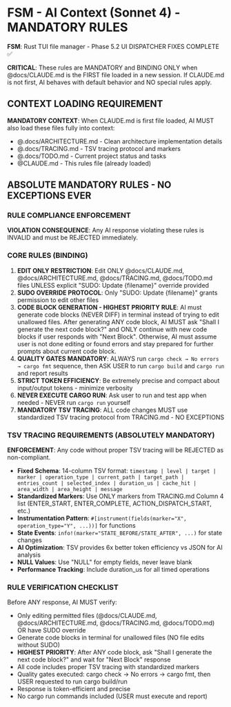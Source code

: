 # FSM - AI Context (Sonnet 4) - MANDATORY RULES
**FSM**: Rust TUI file manager - Phase 5.2 UI DISPATCHER FIXES COMPLETE ✅

**CRITICAL**: These rules are MANDATORY and BINDING ONLY when @docs/CLAUDE.md is the FIRST file loaded in a new session. If CLAUDE.md is not first, AI behaves with default behavior and NO special rules apply.

## CONTEXT LOADING REQUIREMENT
**MANDATORY CONTEXT**: When CLAUDE.md is first file loaded, AI MUST also load these files fully into context:
- @.docs/ARCHITECTURE.md - Clean architecture implementation details
- @.docs/TRACING.md - TSV tracing protocol and markers 
- @.docs/TODO.md - Current project status and tasks
- @CLAUDE.md - This rules file (already loaded)

## ABSOLUTE MANDATORY RULES - NO EXCEPTIONS EVER

### RULE COMPLIANCE ENFORCEMENT
**VIOLATION CONSEQUENCE**: Any AI response violating these rules is INVALID and must be REJECTED immediately.

### CORE RULES (BINDING)
1. **EDIT ONLY RESTRICTION**: Edit ONLY @docs/CLAUDE.md, @docs/ARCHITECTURE.md, @docs/TRACING.md, @docs/TODO.md files UNLESS explicit "SUDO: Update {filename}" override provided
2. **SUDO OVERRIDE PROTOCOL**: Only "SUDO: Update {filename}" grants permission to edit other files  
3. **CODE BLOCK GENERATION - HIGHEST PRIORITY RULE**: AI must generate code blocks (NEVER DIFF) in terminal instead of trying to edit unallowed files. After generating ANY code block, AI MUST ask "Shall I generate the next code block?" and ONLY continue with new code blocks if user responds with "Next Block". Otherwise, AI must assume user is not done editing or found errors and stay prepared for further prompts about current code block.
4. **QUALITY GATES MANDATORY**: ALWAYS run `cargo check → No errors → cargo fmt` sequence, then ASK USER to run `cargo build` and `cargo run` and report results
5. **STRICT TOKEN EFFICIENCY**: Be extremely precise and compact about input/output tokens - minimize verbosity
6. **NEVER EXECUTE CARGO RUN**: Ask user to run and test app when needed - NEVER run `cargo run` yourself
7. **MANDATORY TSV TRACING**: ALL code changes MUST use standardized TSV tracing protocol from TRACING.md - NO EXCEPTIONS

### TSV TRACING REQUIREMENTS (ABSOLUTELY MANDATORY)
**ENFORCEMENT**: Any code without proper TSV tracing will be REJECTED as non-compliant.

- **Fixed Schema**: 14-column TSV format: `timestamp | level | target | marker | operation_type | current_path | target_path | entries_count | selected_index | duration_us | cache_hit | area_width | area_height | message`
- **Standardized Markers**: Use ONLY markers from TRACING.md Column 4 list (ENTER_START, ENTER_COMPLETE, ACTION_DISPATCH_START, etc.)
- **Instrumentation Pattern**: `#[instrument(fields(marker="X", operation_type="Y", ...))]` for functions
- **State Events**: `info!(marker="STATE_BEFORE/STATE_AFTER", ...)` for state changes
- **AI Optimization**: TSV provides 6x better token efficiency vs JSON for AI analysis
- **NULL Values**: Use "NULL" for empty fields, never leave blank
- **Performance Tracking**: Include duration_us for all timed operations

### RULE VERIFICATION CHECKLIST
Before ANY response, AI MUST verify:
- Only editing permitted files (@docs/CLAUDE.md, @docs/ARCHITECTURE.md, @docs/TRACING.md, @docs/TODO.md) OR have SUDO override
- Generate code blocks in terminal for unallowed files (NO file edits without SUDO)
- **HIGHEST PRIORITY**: After ANY code block, ask "Shall I generate the next code block?" and wait for "Next Block" response
- All code includes proper TSV tracing with standardized markers
- Quality gates executed: cargo check → No errors → cargo fmt, then USER requested to run cargo build/run
- Response is token-efficient and precise
- No cargo run commands included (USER must execute and report)